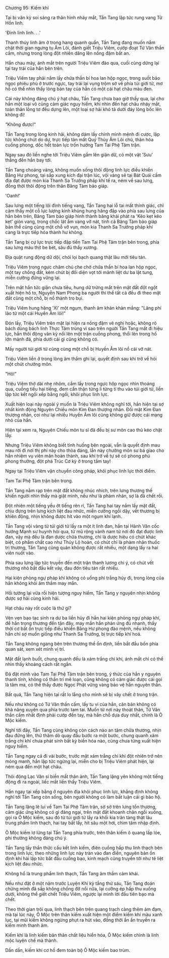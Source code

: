 




Chương 95: Kiếm khí


Tại bị vân kỳ soi sáng ra thân hình nháy mắt, Tần Tang lập tức rung vang Tử Hồn linh.

'Đinh linh linh. . .'

Thanh thúy linh âm ở trong hang quanh quẩn, Tần Tang đang muốn nắm chặt thời gian ngưng tụ Âm Lôi, đánh giết Triệu Viêm, cướp đoạt Tứ Vân thần cấm, nhưng trong lòng đột nhiên dâng lên nồng đậm bất an.

Hắn chau mày, ánh mắt trên người Triệu Viêm đảo qua, cuối cùng dừng lại tại tay trái của hắn bên trên.

Triệu Viêm tay phải nắm lấy chứa thần bí hoa lan hộp ngọc, trong suốt bảo ngọc phiêu phù ở trước ngực, tay trái lại vụng trộm sờ về phía túi giới tử, mơ hồ có thể nhìn thấy lòng bàn tay của hắn có một cái hạt châu màu đen.

Cái này không đáng chú ý hạt châu, Tần Tang chưa bao giờ thấy qua, lại cho hắn một loại vô cùng cảm giác nguy hiểm, khi nhìn đến hạt châu nháy mắt, toàn thân lông tơ đều dựng lên, một loại sợ hãi khó tả dưới đáy lòng bốc lên không đi!

"Không được!"

Tần Tang trong lòng kinh hãi, không dám lấy chính mình mệnh đi cược, lập tức không chút do dự, trực tiếp tản mất Quý Thủy Âm Lôi chú, thân hóa cuồng phong, dốc hết toàn lực trốn hướng Tam Tai Phệ Tâm trận.

Ngay sau đó liền nghe tới Triệu Viêm gầm lên giận dữ, có một vật 'Sưu' thẳng đến hắn bay tới.

Tần Tang choáng váng, không muốn sống thôi động linh lực điều khiển Bằng Hư phong, tại sắp xung kích đại trận lúc, vội vàng sẽ tại Bát Quái cấm địa đạt được món kia Thanh Sa Trướng pháp khí tế ra, ném về sau lưng, đồng thời thôi động trên thân Băng Tàm bảo giáp.

'Oanh!'

Sau lưng một tiếng lôi đình tiếng vang, Tần Tang hai lỗ tai mất thính giác, chỉ cảm thấy một cỗ lực lượng kinh khủng hung hăng đập vào phía sau lưng của hắn bên trên, Băng Tàm bảo giáp hình thành băng khải phát ra 'Kẽo kẹt kẽo kẹt' giòn vang, trong chốc lát ầm vang vỡ nát, tính cả Băng Tàm bảo giáp bản thể cũng cùng một chỗ vỡ vụn, món kia Thanh Sa Trướng pháp khí càng là trực tiếp hóa thành hư không.

Tần Tang bị cự lực trực tiếp đập tiến Tam Tai Phệ Tâm trận bên trong, phía sau lưng máu thịt be bét, sâu đủ thấy xương.

Địa quật rung động dữ dội, chói lọi bạch quang thật lâu mới tiêu tán.

Triệu Viêm trong ngực chăm chú che chở chứa thần bí hoa lan hộp ngọc, một tay chống đất, kém chút bị đối diện vọt tới mãnh liệt dư ba lật tung, miễn cưỡng đứng vững lại.

Trên mặt hắn tức giận chưa tiêu, hung dữ trừng mắt trên mặt đất đột ngột xuất hiện hố to, Nguyễn Nam Phong ba người thi thể tất cả đều đi theo mặt đất cùng một chỗ, bị nổ thành tro bụi.

Triệu Viêm hung hăng 'Xì' một ngụm, thanh âm khàn khàn mắng: "Lãng phí lão tử một cái Huyền Âm lôi!"

Đón lấy, Triệu Viêm trên mặt lại hiện ra nồng đậm vẻ nghi hoặc, không rõ bách dùng bách linh Thực Tâm trùng vì sao trên người Tần Tang mất đi hiệu lực, hắn thôi động vân kỳ nổi lên một trận cuồng phong, thổi lên trong hố lớn mảnh đá, phía dưới cái gì cũng không có.

Mấy người túi giới tử cũng cùng một chỗ bị Huyền Âm lôi nổ cái vỡ nát.

Triệu Viêm liền ở trong lòng âm thầm ghi lại, quyết định sau khi trở về hỏi một chút chưởng môn.

"Hô!"

Triệu Viêm thở dài nhẹ nhõm, cầm lấy trong ngực hộp ngọc nhìn thoáng qua, cuồng tiếu hai tiếng, đem cẩn thận từng li từng tí thu vào túi giới tử, liền lập tức kết ngồi xếp bằng ngồi, khôi phục linh lực.

Xuất hiện loại này ngoài ý muốn là Triệu Viêm không nghĩ tới, hắn hiện tại sợ nhất kinh động Nguyên Chiếu môn Kim Đan thượng nhân. Đối mặt Kim Đan thượng nhân, coi như lại nhiều Huyền Âm lôi cũng không giữ được cái mạng nhỏ của hắn.

Hiện tại xem ra, Nguyên Chiếu môn tu sĩ đã đều bị sư môn cao thủ kéo chặt lấy.

Nhưng Triệu Viêm không biết tình huống bên ngoài, vẫn là quyết định mau mau rời đi nơi thị phi này cho thỏa đáng, lần này chưởng môn sư bá giao cho hắn nhiệm vụ viên mãn hoàn thành, sau khi trở về tự sẽ có phong phú phong thưởng, đột phá Trúc Cơ kỳ ở trong tầm tay!

Ngay tại Triệu Viêm vận chuyển công pháp, khôi phục linh lực thời điểm.

Tam Tai Phệ Tâm trận bên trong.

Tần Tang nằm rạp trên mặt đất không nhúc nhích, trên lưng thương thế khiến người nhìn thấy mà giật mình, nếu như là phàm nhân, sợ là đã chết rồi.

Đột nhiên một tiếng yếu ớt tiếng rên rỉ, Tần Tang hai tay nắm lấy mặt đất, chịu đựng trên lưng kịch liệt đau nhức, miễn cưỡng ngồi dậy, vết thương bị khiên động, nhịn không được hít vào một ngụm khí lạnh.

Tần Tang vội vàng từ túi giới tử lấy ra một ít linh đan, hắn tại Hành Vân cốc hướng Mạnh sư huynh hỏi qua, từ mũ rộng vành nam tử nơi đó đạt được linh đan, vậy mà đều là đan dược chữa thương, chỉ là dược hiệu có chút khác biệt, có phẩm chất cao như Thủy Lộ hoàn, có chút chỉ là phàm nhân thuốc trị thương, Tần Tang cũng quản không được rất nhiều, một dạng lấy ra hai viên nuốt vào.

Phía sau lưng lập tức truyền đến một trận thanh lương chi ý, có chút vết thương nhỏ bắt đầu kết vảy, đau đớn tiêu tán rất nhiều.

Hai kiện phòng ngự pháp khí không có uổng phí trắng hủy đi, trong lòng của hắn không khỏi âm thầm may mắn.

Hồi tưởng lại vừa rồi hiện tượng nguy hiểm, Tần Tang y nguyên nhịn không được sợ hãi cùng kinh hãi.

Hạt châu này rốt cuộc là thứ gì?

Vẻn vẹn bạo tạc sinh ra dư ba liền hủy đi hắn hai kiện phòng ngự pháp khí, để hắn trọng thương đến tận đây, may mắn hắn phản ứng đủ nhanh, thấy thời cơ bất ổn trực tiếp điều khiển Bằng Hư phong đào mệnh, nếu không hắn chỉ sợ muốn giống như Thanh Sa Trướng, bị trực tiếp khí hoá.

Tần Tang không ngang bên trên thương thế ổn định, liền bắt đầu bốn phía quan sát, xem xét mình vị trí.

Mặt đất lạnh buốt, chung quanh đều là xám trắng chi khí, ánh mắt chỉ có thể nhìn thấy khoảng cách rất ngắn.

Đã đặt mình vào Tam Tai Phệ Tâm trận bên trong, ý thức của hắn y nguyên thanh tỉnh, không có thần trí mê loạn, cũng không có cảm giác được cái gọi là tâm ma, có thể thấy được Ngọc Phật vững vàng bảo vệ hắn nguyên thần.

Bất quá, Tần Tang hiện tại rất lo lắng cho mình sẽ bị vây chết ở trong trận.

Nếu như không có Tứ Vân thần cấm, lấy tu vi của hắn, căn bản không có khả năng xuyên qua phía trước tam tai. Muốn từ nơi này thoát thân, Tứ Vân thần cấm nhất định phải cướp đến tay, mà hắn chỗ dựa duy nhất, chính là Ô Mộc kiếm.

Nghĩ tới đây, Tần Tang cũng không còn cách nào an tâm chữa thương, nhịn đau đứng lên, thử thăm dò quay đầu bước ra một bước, chung quanh xám trắng chi khí chưa phát sinh bất kỳ biến hóa nào, cũng chưa từng xuất hiện nguy hiểm.

Tần Tang ngay cả đi vài bước, trước mặt xám trắng chi khí đột nhiên trở nên mỏng manh, hắn lập tức ngừng lại, miễn cho bị Triệu Viêm phát hiện, lại ném qua đến một hạt châu.

Thôi động Lạc Vân sí biến mất thân ảnh, Tần Tang lặng yên không một tiếng động đi ra ngoài, liếc mắt liền thấy Triệu Viêm.

Hắn ngay tại xếp bằng ở nguyên địa khôi phục linh lực, khẳng định không nghĩ tới Tần Tang còn sống, bên người không có làm bất luận cái gì bảo hộ.

Tần Tang lặng lẽ lui về Tam Tai Phệ Tâm trận, sờ sờ trên lưng tổn thương, cảm giác ứng không có gì đáng ngại, trên mặt đất khoanh chân ngồi xuống, gọi ra Ô Mộc kiếm, sau đó từ túi giới tử lấy ra khối kia trân tàng thật lâu trung phẩm linh thạch, hai tay bắt lấy, hít sâu một hơi, chìm tâm nhập định.

Ô Mộc kiếm lơ lửng tại Tần Tang phía trước, trên thân kiếm ô quang lấp lóe, phi thường không đáng chú ý.

Tần Tang lấy thần thức cấu kết linh kiếm, điên cuồng hấp thu linh thạch bên trong linh lực, theo những linh lực này tràn vào đan điền, nguyên bản ổn định khí hải lập tức bắt đầu cuồng bạo, kinh mạch cũng truyền tới như tê liệt kịch liệt đau nhức.

Không hổ là trung phẩm linh thạch, Tần Tang âm thầm cảm khái.

Nếu như đặt ở một năm trước Luyện Khí kỳ tầng thứ sáu, Tần Tang đoán chừng mình đã sắp không chống đỡ nổi nữa, lại cưỡng ép hấp thu xuống dưới, không thể giết chết Triệu Viêm, ngược lại mình lời đầu tiên bạo mà chết.

Theo thời gian trôi qua, linh thạch bên trên quang trạch càng thêm ảm đạm, mà tại lúc này, Ô Mộc trên thân kiếm xuất hiện một điểm kiếm khí màu xanh lục, tại mũi kiếm không ngừng phụt ra hút vào, đồng thời ẩn ẩn truyền ra kiếm minh thanh âm.

Kiếm khí là linh kiếm bản thân chất liệu hiển hóa, Ô Mộc kiếm chính là linh mộc luyện chế mà thành.

Dần dần, kiếm khí cơ hồ đem toàn bộ Ô Mộc kiếm bao trùm.




